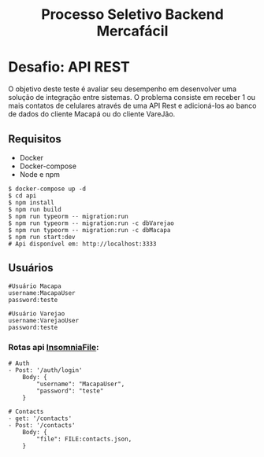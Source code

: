 <h1 align="center">
    Processo Seletivo Backend Mercafácil
</h1>

# Desafio: API REST

O objetivo deste teste é avaliar seu desempenho em desenvolver uma solução de integração entre sistemas. O problema consiste em receber 1 ou mais contatos de celulares através de uma API Rest e adicioná-los ao banco de dados do cliente Macapá ou do cliente VareJão.

## Requisitos

- Docker
- Docker-compose
- Node e npm

```
$ docker-compose up -d
$ cd api
$ npm install
$ npm run build
$ npm run typeorm -- migration:run
$ npm run typeorm -- migration:run -c dbVarejao
$ npm run typeorm -- migration:run -c dbMacapa
$ npm run start:dev
# Api disponível em: http://localhost:3333
```

## Usuários

```
#Usuário Macapa
username:MacapaUser
password:teste

#Usuário Varejao
username:VarejaoUser
password:teste
```

### Rotas api [InsomniaFile](InsomniaFile.json):

```
# Auth
- Post: '/auth/login'
    Body: {
        "username": "MacapaUser",
	    "password": "teste"
    }

# Contacts
- get: '/contacts'
- Post: '/contacts'
    Body: {
        "file": FILE:contacts.json,
    }

```
